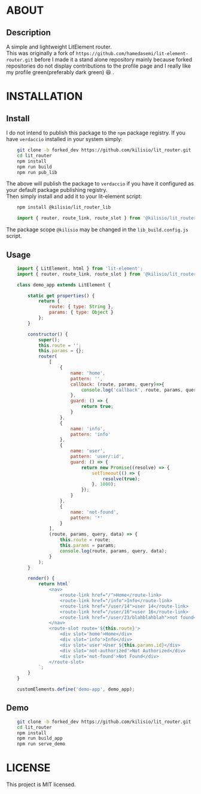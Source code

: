 
# ABOUT

<!-- ## Homepage -->


## Description
A simple and lightweight LitElement router.  
This was originally a fork of `https://github.com/hamedasemi/lit-element-router.git` before I made it a stand alone repository mainly because forked repositories do not display contributions to the profile page and I really like my profile green(preferably dark green) :laughing: .

<!-- ## Features -->


<!-- ## Core Dependancies -->


<!-- ## Inspirations -->


<!-- ## Screen Shots -->


# INSTALLATION


<!-- ## Prerequisites -->


## Install
I do not intend to publish this package to the `npm` package registry. If you have `verdaccio` installed in your system simply:

```bash
    git clone -b forked_dev https://github.com/kilisio/lit_router.git
    cd lit_router
    npm install
    npm run build
    npm run pub_lib
```

The above will publish the package to `verdaccio` if you have it configured as your default package publishing registry.  
Then simply install and add it to your lit-element script:

```bash
    npm install @kilisio/lit_router_lib
```

```javascript
    import { router, route_link, route_slot } from '@kilisio/lit_router_lib';
```

The package scope `@kilisio` may be changed in the `lib_build.config.js` script.

## Usage
```javascript
    import { LitElement, html } from 'lit-element';
    import { router, route_link, route_slot } from '@kilisio/lit_router_lib';

    class demo_app extends LitElement {

        static get properties() {
            return {
                route: { type: String },
                params: { type: Object }
            };
        }

        constructor() {
            super();
            this.route = '';
            this.params = {};
            router(
                [
                    {
                        name: 'home',
                        pattern: '',
                        callback: (route, params, query)=>{ 
                            console.log('callback', route, params, query);
                        },
                        guard: () => { 
                            return true; 
                        }
                    }, 
                    {
                        name: 'info',
                        pattern: 'info'
                    }, 
                    {
                        name: 'user',
                        pattern: 'user/:id',
                        guard: () => {
                            return new Promise((resolve) => {
                                setTimeout(() => {
                                    resolve(true);
                                }, 1000);
                            });
                        }
                    }, 
                    {
                        name: 'not-found',
                        pattern: '*'
                    }
                ], 
                (route, params, query, data) => {
                    this.route = route;
                    this.params = params;
                    console.log(route, params, query, data);
                }
            );
        }

        render() {
            return html`
                <nav>
                    <route-link href="/">Home</route-link>
                    <route-link href="/info">Info</route-link>
                    <route-link href="/user/14">user 14</route-link>
                    <route-link href="/user/16">user 16</route-link>
                    <route-link href="/user/23/blahblahblah">not found</route-link>
                </nav>
                <route-slot route='${this.route}'>
                    <div slot='home'>Home</div>
                    <div slot='info'>Info</div>
                    <div slot='user'>User ${this.params.id}</div>
                    <div slot='not-authorized'>Not Authorized</div>
                    <div slot='not-found'>Not Found</div>
                </route-slot>
            `;
        }
    }

    customElements.define('demo-app', demo_app);
```

## Demo

```bash
    git clone -b forked_dev https://github.com/kilisio/lit_router.git
    cd lit_router
    npm install
    npm run build_app
    npm run serve_demo
```

<!-- # DOCUMENTATION -->


<!-- # CONTRIBUTION -->


<!-- ## Features, Issues and Fixes -->


<!-- ## Author -->


<!-- ## Contributors -->


<!-- ## Backers -->


<!-- ## Sponsors -->


<!-- # ATTRIBUTION -->


<!-- # SUPPORT -->


# LICENSE
This project is MIT licensed.

